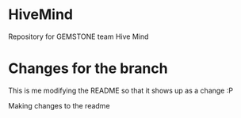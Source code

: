 # HiveMind
Repository for GEMSTONE team Hive Mind

# Changes for the branch
This is me modifying the README so that it shows up as a change :P

Making changes to the readme